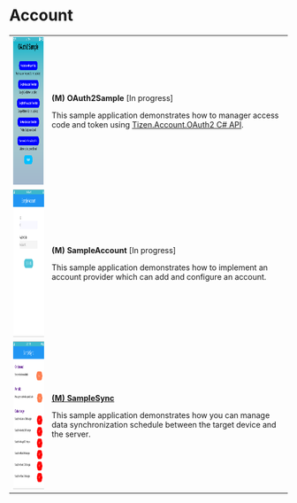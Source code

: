 # Account

<table>
	<tbody>
		<tr>
			<td><img alt="" height="267" src="media/m39oauth2sample.png" width="150"/></td>
			<td>
			<p><strong>(M) OAuth2Sample</strong> [In progress]</p>
			<p>This sample application demonstrates how to manager access code and token using <a href="https://developer.tizen.org/dev-guide/csapi/api/Tizen.Account.OAuth2.html" target="_blank">Tizen.Account.OAuth2 C# API</a>.</p>
			</td>
		</tr>
		<tr>
			<td><img alt="" height="267" src="media/m21sampleaccount2.png" width="150"/></td>
			<td>
			<p><strong>(M) SampleAccount</strong> [In progress]</p>
			<p>This sample application demonstrates how to implement an account provider which can add and configure an account.</p>
			</td>
		</tr>
		<tr>
			<td><img alt="" height="267" src="media/m20samplesync.png" width="150"/></td>
			<td>
			<p><a href="https://github.com/Samsung/Tizen-CSharp-Samples/tree/master/Mobile/SampleSync" target="_blank"><strong>(M) SampleSync</strong></a></p>
			<p>This sample application demonstrates how you can manage data synchronization schedule between the target device and the server.</p>
			</td>
		</tr>
	</tbody>
</table>